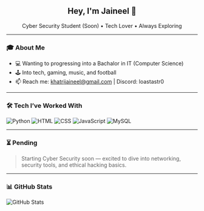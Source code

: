 <div align="center">
  <h2>Hey, I'm Jaineel 👋</h2>
  <p>Cyber Security Student (Soon) • Tech Lover • Always Exploring</p>
</div>

---

### 🎓 About Me
- 💻 Wanting to progressing into a Bachalor in IT (Computer Science)
- 🕹️ Into tech, gaming, music, and football
- 📫 Reach me: khatrijaineel@gmail.com | Discord: loastastr0

---

### 🛠️ Tech I’ve Worked With
![Python](https://img.shields.io/badge/Python-3670A0?style=for-the-badge&logo=python&logoColor=ffdd54)
![HTML](https://img.shields.io/badge/HTML5-E34F26?style=for-the-badge&logo=html5&logoColor=white)
![CSS](https://img.shields.io/badge/CSS3-1572B6?style=for-the-badge&logo=css3&logoColor=white)
![JavaScript](https://img.shields.io/badge/JavaScript-F7DF1E?style=for-the-badge&logo=javascript&logoColor=black)
![MySQL](https://img.shields.io/badge/MySQL-00f?style=for-the-badge&logo=mysql&logoColor=white)

---

### ⏳ Pending
> Starting Cyber Security soon — excited to dive into networking, security tools, and ethical hacking basics.

---

### 📊 GitHub Stats
![GitHub Stats](https://github-readme-stats.vercel.app/api?username=killryde&show_icons=true&theme=dark)

